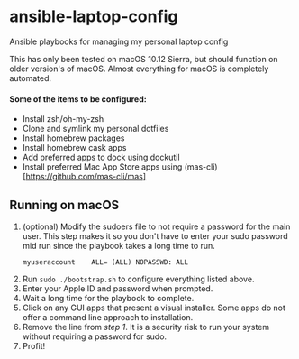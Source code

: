# ansible-laptop-config
Ansible playbooks for managing my personal laptop config

This has only been tested on macOS 10.12 Sierra, but should function on older version's of macOS. Almost everything for macOS is completely automated.

#### Some of the items to be configured:
- Install zsh/oh-my-zsh
- Clone and symlink my personal dotfiles
- Install homebrew packages
- Install homebrew cask apps
- Add preferred apps to dock using dockutil
- Install preferred Mac App Store apps using (mas-cli)[https://github.com/mas-cli/mas]

## Running on macOS
1. (optional) Modify the sudoers file to not require a password for the main user. This step makes it so you don't have to enter your sudo password mid run since the playbook takes a long time to run.
    ```
    myuseraccount    ALL= (ALL) NOPASSWD: ALL
    ```
2. Run `sudo ./bootstrap.sh` to configure everything listed above.
3. Enter your Apple ID and password when prompted.
4. Wait a long time for the playbook to complete.
5. Click on any GUI apps that present a visual installer. Some apps do not offer a command line approach to installation.
6. Remove the line from *step 1*. It is a security risk to run your system without requiring a password for sudo.
7. Profit!

